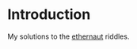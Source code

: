 Introduction
============

My solutions to the [ethernaut](https://ethernaut.openzeppelin.com/) riddles.